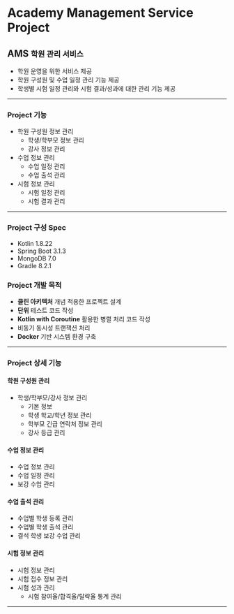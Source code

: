 # Academy Management Service Project

## AMS <small>학원 관리 서비스 </small>

- 학원 운영을 위한 서비스 제공
- 학원 구성원 및 수업 일정 관리 기능 제공
- 학생별 시험 일정 관리와 시험 결과/성과에 대한 관리 기능 제공

---

### Project 기능

- 학원 구성원 정보 관리
  - 학생/학부모 정보 관리
  - 강사 정보 관리
- 수업 정보 관리
  - 수업 일정 관리
  - 수업 출석 관리
- 시험 정보 관리
  - 시험 일정 관리
  - 시험 결과 관리

---

### Project 구성 Spec

- Kotlin 1.8.22
- Spring Boot 3.1.3
- MongoDB 7.0
- Gradle 8.2.1

### Project 개발 목적

- **클린 아키텍처** 개념 적용한 프로젝트 설계
- **단위** 테스트 코드 작성
- **Kotlin with Coroutine** 활용한 병렬 처리 코드 작성
- 비동기 동시성 트랜잭션 처리
- **Docker** 기반 시스템 환경 구축

---

### Project 상세 기능

#### 학원 구성원 관리

- 학생/학부모/강사 정보 관리
  - 기본 정보
  - 학생 학교/학년 정보 관리
  - 학부모 긴급 연락처 정보 관리
  - 강사 등급 관리

#### 수업 정보 관리

- 수업 정보 관리
- 수업 일정 관리
- 보강 수업 관리

#### 수업 출석 관리

- 수업별 학생 등록 관리
- 수업별 학생 출석 관리
- 결석 학생 보강 수업 관리

#### 시험 정보 관리

- 시험 정보 관리
- 시험 접수 정보 관리
- 시험 성과 관리
  - 시험 참여율/합격율/탈략율 통계 관리

---
